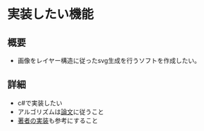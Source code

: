 ﻿# 実装したい機能

## 概要
- 画像をレイヤー構造に従ったsvg生成を行うソフトを作成したい。

## 詳細
- c#で実装したい
- アルゴリズムは[論文](https://arxiv.org/html/2409.06648v1)に従うこと
- [著者の実装](https://github.com/marklaw1006/Image-Vectorization-with-Depth?tab=readme-ov-file)も参考にすること